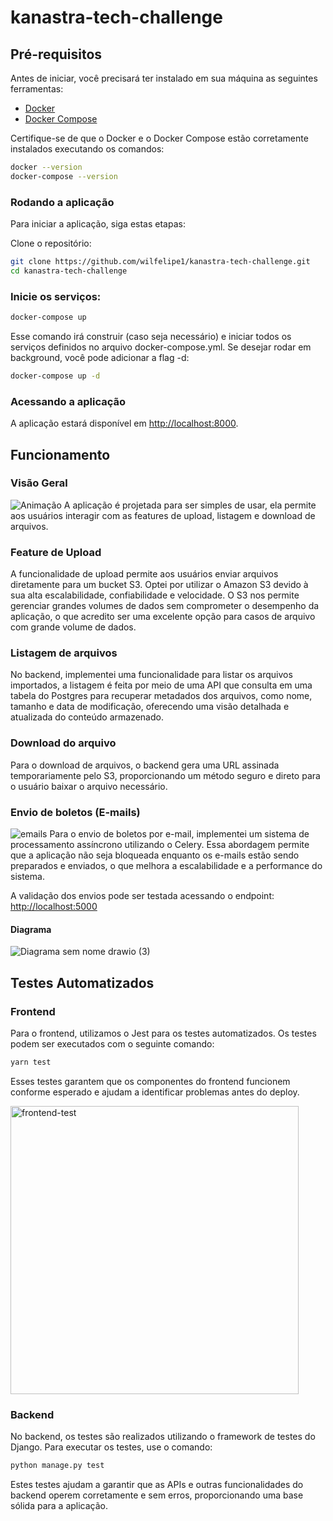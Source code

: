 # kanastra-tech-challenge

## Pré-requisitos
Antes de iniciar, você precisará ter instalado em sua máquina as seguintes ferramentas:
- [Docker](https://www.docker.com/get-started)
- [Docker Compose](https://docs.docker.com/compose/install/)

Certifique-se de que o Docker e o Docker Compose estão corretamente instalados executando os comandos:
```bash
docker --version
docker-compose --version
```

### Rodando a aplicação
Para iniciar a aplicação, siga estas etapas:

Clone o repositório:
```bash
git clone https://github.com/wilfelipe1/kanastra-tech-challenge.git
cd kanastra-tech-challenge
```

### Inicie os serviços:
```bash
docker-compose up
```
Esse comando irá construir (caso seja necessário) e iniciar todos os serviços definidos no arquivo docker-compose.yml. Se desejar rodar em background, você pode adicionar a flag -d:
```bash
docker-compose up -d
```
### Acessando a aplicação
A aplicação estará disponível em [http://localhost:8000](http://localhost:8000).

## Funcionamento
### Visão Geral
![Animação](https://github.com/wilfelipe1/kanastra-tech-challenge/assets/111328615/d2e680cf-40c7-4f66-b87a-e14de5d29a4c)
A aplicação é projetada para ser simples de usar, ela permite aos usuários interagir com as features de upload, listagem e download de arquivos.

### Feature de Upload
A funcionalidade de upload permite aos usuários enviar arquivos diretamente para um bucket S3. Optei por utilizar o Amazon S3 devido à sua alta escalabilidade, confiabilidade e velocidade. O S3 nos permite gerenciar grandes volumes de dados sem comprometer o desempenho da aplicação, o que acredito ser uma excelente opção para casos de arquivo com grande volume de dados.

### Listagem de arquivos
No backend, implementei uma funcionalidade para listar os arquivos importados, a listagem é feita por meio de uma API que consulta em uma tabela do Postgres para recuperar metadados dos arquivos, como nome, tamanho e data de modificação, oferecendo uma visão detalhada e atualizada do conteúdo armazenado.

### Download do arquivo
Para o download de arquivos, o backend gera uma URL assinada temporariamente pelo S3, proporcionando um método seguro e direto para o usuário baixar o arquivo necessário.

### Envio de boletos (E-mails)
![emails](https://github.com/wilfelipe1/kanastra-tech-challenge/assets/111328615/3ff6ee95-1c1c-4d86-84e3-c22e481ba6dc)
Para o envio de boletos por e-mail, implementei um sistema de processamento assíncrono utilizando o Celery. Essa abordagem permite que a aplicação não seja bloqueada enquanto os e-mails estão sendo preparados e enviados, o que melhora a escalabilidade e a performance do sistema.

A validação dos envios pode ser testada acessando o endpoint: [http://localhost:5000](http://localhost:5000)

#### Diagrama
![Diagrama sem nome drawio (3)](https://github.com/wilfelipe1/kanastra-tech-challenge/assets/111328615/9960cd6b-1176-469c-b5ed-f17e875f21dc)


## Testes Automatizados
### Frontend

Para o frontend, utilizamos o Jest para os testes automatizados. Os testes podem ser executados com o seguinte comando:

```bash
yarn test
```
Esses testes garantem que os componentes do frontend funcionem conforme esperado e ajudam a identificar problemas antes do deploy.

<img width="461" alt="frontend-test" src="https://github.com/wilfelipe1/kanastra-tech-challenge/assets/111328615/0c8722aa-3dde-46e4-9938-39a2ca471245">

### Backend
No backend, os testes são realizados utilizando o framework de testes do Django. Para executar os testes, use o comando:

```bash
python manage.py test
```
Estes testes ajudam a garantir que as APIs e outras funcionalidades do backend operem corretamente e sem erros, proporcionando uma base sólida para a aplicação.
